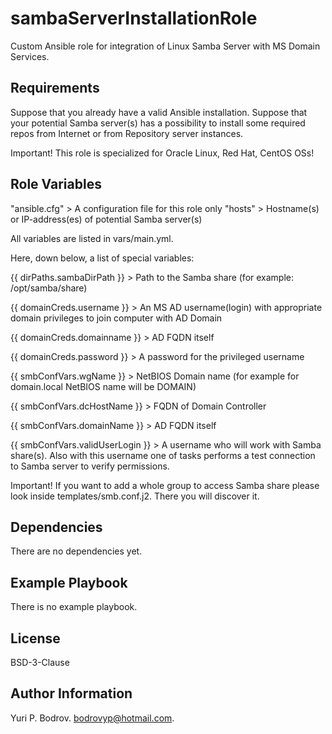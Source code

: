 sambaServerInstallationRole
===========================

Custom Ansible role for integration of Linux Samba Server with MS Domain Services.

Requirements
------------

Suppose that you already have a valid Ansible installation.
Suppose that your potential Samba server(s) has a possibility to install 
some required repos from Internet or from Repository server instances.

Important! This role is specialized for Oracle Linux, Red Hat, CentOS OSs! 

Role Variables
--------------

"ansible.cfg" > A configuration file for this role only
"hosts" > Hostname(s) or IP-address(es) of potential Samba server(s)

All variables are listed in vars/main.yml.

Here, down below, a list of special variables:

{{ dirPaths.sambaDirPath }} > Path to the Samba share (for example: /opt/samba/share)

{{ domainCreds.username }} > An MS AD username(login) with appropriate domain privileges to join computer with AD Domain

{{ domainCreds.domainname }} > AD FQDN itself

{{ domainCreds.password }} > A password for the privileged username

{{ smbConfVars.wgName }} > NetBIOS Domain name (for example for domain.local NetBIOS name will be DOMAIN)

{{ smbConfVars.dcHostName }} > FQDN of Domain Controller

{{ smbConfVars.domainName }} > AD FQDN itself

{{ smbConfVars.validUserLogin }} > A username who will work with Samba share(s). 
Also with this username one of tasks performs a test connection to Samba server to verify permissions.

Important! If you want to add a whole group to access Samba share please look inside templates/smb.conf.j2. There you
will discover it.

Dependencies
------------

There are no dependencies yet.

Example Playbook
----------------

There is no example playbook. 

License
-------

BSD-3-Clause

Author Information
------------------

Yuri P. Bodrov. bodrovyp@hotmail.com. 
